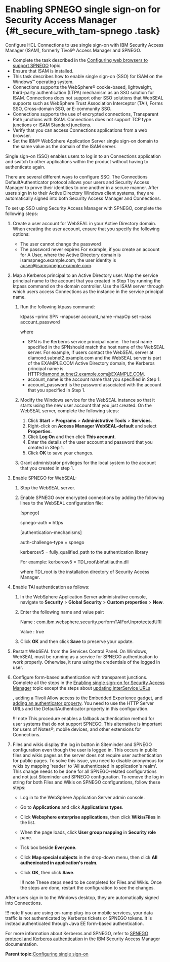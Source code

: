 # Enabling SPNEGO single sign-on for Security Access Manager {#t_secure_with_tam-spnego .task}

Configure HCL Connections to use single sign-on with IBM Security Access Manager \(ISAM\), formerly Tivoli® Access Manager and SPNEGO.

-   Complete the task described in the [Configuring web browsers to support SPNEGO](t_install_kerb_edit_browsers.md) topic.
-   Ensure that ISAM is installed.
-   This task describes how to enable single sign-on \(SSO\) for ISAM on the Windows™ operating system.
-   Connections supports the WebSphere® cookie-based, lightweight, third-party authentication \(LTPA\) mechanism as an SSO solution for ISAM. Connections does not support other SSO solutions that WebSEAL supports such as WebSphere Trust Association Interceptor \(TAI\), Forms SSO, Cross-domain SSO, or E-community SSO.
-   Connections supports the use of encrypted connections, Transparent Path junctions with ISAM. Connections does not support TCP type junctions or ISAM Standard junctions.
-   Verify that you can access Connections applications from a web browser.
-   Set the IBM® WebSphere Application Server single sign-on domain to the same value as the domain of the ISAM server.



Single sign-on \(SSO\) enables users to log in to an Connections application and switch to other applications within the product without having to authenticate again.

There are several different ways to configure SSO. The Connections DefaultAuthenticator protocol allows your users and Security Access Manager to prove their identities to one another in a secure manner. After users sign in to their Active Directory Windows client systems, they are automatically signed into both Security Access Manager and Connections.

To set up SSO using Security Access Manager with SPNEGO, complete the following steps:

1.  Create a user account for WebSEAL in your Active Directory domain. When creating the user account, ensure that you specify the following options:

    -   The user cannot change the password
    -   The password never expires
    For example, if you create an account for A User, where the Active Directory domain is isamspnego.example.com, the user identity is auser@isamspnego.example.com.

2.  Map a Kerberos principal to an Active Directory user. Map the service principal name to the account that you created in Step 1 by running the ktpass command on the domain controller. Use the ISAM server through which users access Connections as the instance in the service principal name.

    1.  Run the following ktpass command:

        ktpass –princ SPN -mapuser account\_name -mapOp set –pass account\_password

        where

        -   SPN is the Kerberos service principal name. The host name specified in the SPNshould match the host name of the WebSEAL server. For example, if users contact the WebSEAL server at diamond.subnet2.example.com and the WebSEAL server is part of the EXAMPLE.COM Active Directory domain, the Kerberos principal name is HTTP/diamond.subnet2.example.com@EXAMPLE.COM.
        -   account\_name is the account name that you specified in Step 1.
        -   account\_password is the password associated with the account that you specified in Step 1.
    2.  Modify the Windows service for the WebSEAL instance so that it starts using the new user account that you just created. On the WebSEAL server, complete the following steps:

        1.  Click **Start** \> **Programs** \> **Administrative Tools** \> **Services**.
        2.  Right-click on **Access Manager WebSEAL-default** and select **Properties**.
        3.  Click **Log On** and then click **This account**.
        4.  Enter the details of the user account and password that you created in Step 1.
        5.  Click **OK** to save your changes.
    3.  Grant administrator privileges for the local system to the account that you created in step 1.

3.  Enable SPNEGO for WebSEAL:

    1.  Stop the WebSEAL server.
    2.  Enable SPNEGO over encrypted connections by adding the following lines to the WebSEAL configuration file:

        \[spnego\]

        spnego-auth = https

        \[authentication-mechanisms\]

        auth-challenge-type = spnego

        kerberosv5 = fully\_qualified\_path to the authentication library

        For example: kerberosv5 = TDI\_root\\bin\\stliauthn.dll

        where TDI\_root is the installation directory of Security Access Manager.

4.  Enable TAI authentication as follows:

    1.  In the WebSphere Application Server administrative console, navigate to **Security** \> **Global Security** \> **Custom properties** \> **New**.
    2.  Enter the following name and value pair:

        Name
        :   com.ibm.websphere.security.performTAIForUnprotectedURI

        Value
        :   true

    3.  Click **OK** and then click **Save** to preserve your update.
5.  Restart WebSEAL from the Services Control Panel. On Windows, WebSEAL must be running as a service for SPNEGO authentication to work properly. Otherwise, it runs using the credentials of the logged in user.

6.  Configure form-based authentication with transparent junctions. Complete all the steps in the [Enabling single sign-on for Security Access Manager](t_secure_with_tam-spnego.md) topic except the steps about [updating interService URLs](t_secure_with_tam.md#CmdDoNotCompleteThisStepFor...)

    , adding a Tivoli Allow access to the Embedded Experience gadget, and [adding an authenticator property](t_secure_with_tam.md#AddATivoliAccessManagerCustomAuthe). You need to use the HTTP Server URLs and the DefaultAuthenticator property in this configuration.

    !!! note
    This procedure enables a fallback authentication method for user systems that do not support SPNEGO. This alternative is important for users of Notes®, mobile devices, and other extensions for Connections.

7.  Files and wikis display the log in button in Siteminder and SPNEGO configuration even though the user is logged in. This occurs in public files and wikis pages as the server does not require user authentication for public pages. To solve this issue, you need to disable anonymous for wikis by mapping 'reader' to 'All authenticated in application's realm'. This change needs to be done for all SPNEGO-related configurations and not just Siteminder and SPNEGO configuration. To remove the log in string for both Files and Wikis on SPNEGO configurations, follow these steps:

    -   Log in to the WebSphere Application Server admin console.
    -   Go to **Applications** and click **Applications types**.
    -   Click **Websphere enterprise applications**, then click **Wikis/Files** in the list.
    -   When the page loads, click **User group mapping** in **Security role** pane.
    -   Tick box beside **Everyone**.
    -   Click **Map special subjects** in the drop-down menu, then click **All authenicated in application's realm**.
    -   Click **OK**, then click **Save**.

        !!! note
    These steps need to be completed for Files and Wikis. Once the steps are done, restart the configuration to see the changes.


After users sign in to the Windows desktop, they are automatically signed into Connections.

!!! note
    If you are using on-ramp plug-ins or mobile services, your data traffic is not authenticated by Kerberos tickets or SPNEGO tokens. It is instead authenticated through Java EE form-based authentication.

For more information about Kerberos and SPNEGO, refer to [SPNEGO protocol and Kerberos authentication](https://www.ibm.com/docs/sva/9.0.1?topic=concepts-spnego-protocol-kerberos-authentication) in the IBM Security Access Manager documentation.

**Parent topic:**[Configuring single sign-on](../secure/c_sec_config_sso.md)

